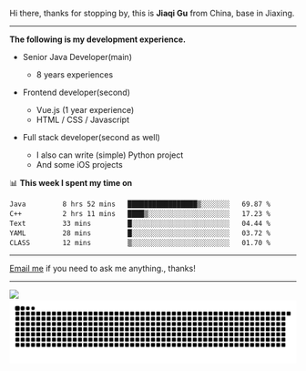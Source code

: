 Hi there, thanks for stopping by, this is **Jiaqi Gu** from China, base in Jiaxing.

---

**The following is my development experience.**

- Senior Java Developer(main)
  - 8 years experiences

- Frontend developer(second)
  - Vue.js (1 year experience)
  - HTML / CSS / Javascript
  
- Full stack developer(second as well)
  - I also can write (simple) Python project
  - And some iOS projects

📊 **This week I spent my time on**
<!--START_SECTION:waka-->

```txt
Java         8 hrs 52 mins   █████████████████▒░░░░░░░   69.87 %
C++          2 hrs 11 mins   ████▒░░░░░░░░░░░░░░░░░░░░   17.23 %
Text         33 mins         █░░░░░░░░░░░░░░░░░░░░░░░░   04.44 %
YAML         28 mins         █░░░░░░░░░░░░░░░░░░░░░░░░   03.72 %
CLASS        12 mins         ▒░░░░░░░░░░░░░░░░░░░░░░░░   01.70 %
```

<!--END_SECTION:waka-->

---

[Email me](mailto:htk2klwgr@mozmail.com?subject=Hiring_from_GitHub) if you need to ask me anything., thanks!

---

![]( https://visitor-badge.glitch.me/badge?page_id=githubgujiaqi)
![]( https://github.com/droid-Q/droid-Q/raw/output/github-contribution-grid-snake.svg#gh-dark-mode-only)
